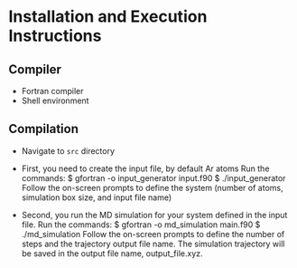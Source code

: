 # Installation and Execution Instructions

## Compiler
- Fortran compiler
- Shell environment

## Compilation
- Navigate to `src` directory
- First, you need to create the input file, by default Ar atoms
  Run the commands:
$ gfortran -o input_generator input.f90
$ ./input_generator
Follow the on-screen prompts to define the system (number of atoms,
simulation box size, and input file name)

- Second, you run the MD simulation for your system defined in the
input file. Run the commands:
$ gfortran -o md_simulation main.f90
$ ./md_simulation
Follow the on-screen prompts to define the number of steps and
the trajectory output file name. The simulation trajectory will
be saved in the output file name, output_file.xyz.
